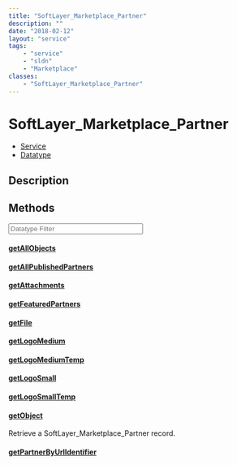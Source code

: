 ```yaml
---
title: "SoftLayer_Marketplace_Partner"
description: ""
date: "2018-02-12"
layout: "service"
tags:
    - "service"
    - "sldn"
    - "Marketplace"
classes:
    - "SoftLayer_Marketplace_Partner"
---
```

# SoftLayer_Marketplace_Partner
<div id='service-datatype'>
    <ul id='sldn-reference-tabs'>
    <li id='service'> <a href='/reference/services/SoftLayer_Marketplace_Partner' >Service</a></li>    <li id='datatype'> <a href='/reference/datatypes/SoftLayer_Marketplace_Partner' >Datatype</a></li>
    </ul>
</div>

## Description




        
<div id="properties" class="content service-content">

## Methods

<div class="view-filters">
    <div class="clearfix">
        <div class="search-input-box">
            <input placeholder="Datatype Filter" onkeyup="titleSearch(inputId='edit-combine', divId='method-div', elementClass='method-row')" 
                type="text" id="edit-combine" value="" size="30" maxlength="128" class="form-text">
        </div>
    </div>
</div>

#### [getAllObjects](/reference/services/SoftLayer_Marketplace_Partner/getAllObjects)


#### [getAllPublishedPartners](/reference/services/SoftLayer_Marketplace_Partner/getAllPublishedPartners)


#### [getAttachments](/reference/services/SoftLayer_Marketplace_Partner/getAttachments)


#### [getFeaturedPartners](/reference/services/SoftLayer_Marketplace_Partner/getFeaturedPartners)


#### [getFile](/reference/services/SoftLayer_Marketplace_Partner/getFile)


#### [getLogoMedium](/reference/services/SoftLayer_Marketplace_Partner/getLogoMedium)


#### [getLogoMediumTemp](/reference/services/SoftLayer_Marketplace_Partner/getLogoMediumTemp)


#### [getLogoSmall](/reference/services/SoftLayer_Marketplace_Partner/getLogoSmall)


#### [getLogoSmallTemp](/reference/services/SoftLayer_Marketplace_Partner/getLogoSmallTemp)


#### [getObject](/reference/services/SoftLayer_Marketplace_Partner/getObject)
Retrieve a SoftLayer_Marketplace_Partner record.

#### [getPartnerByUrlIdentifier](/reference/services/SoftLayer_Marketplace_Partner/getPartnerByUrlIdentifier)


</div>

